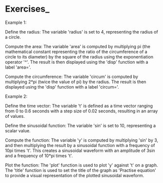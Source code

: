 # Exercises_
Example 1:

Define the radius: The variable 'radius' is set to 4, representing the radius of a circle.

Compute the area: The variable 'area' is computed by multiplying pi (the mathematical constant representing the ratio of the circumference of a circle to its diameter) by the square of the radius using the exponentiation operator '^'. The result is then displayed using the 'disp' function with a label 'area='.

Compute the circumference: The variable 'circum' is computed by multiplying 2*pi (twice the value of pi) by the radius. The result is then displayed using the 'disp' function with a label 'circum='.

Example 2:

Define the time vector: The variable 't' is defined as a time vector ranging from 0 to 0.6 seconds with a step size of 0.02 seconds, resulting in an array of values.

Define the sinusoidal function: The variable 'sin' is set to 10, representing a scalar value.

Compute the function: The variable 'y' is computed by multiplying 'sin' by 3, and then multiplying the result by a sinusoidal function with a frequency of 10pi times 't'. This creates a sinusoidal waveform with an amplitude of 3sin and a frequency of 10*pi times 't'.

Plot the function: The 'plot' function is used to plot 'y' against 't' on a graph. The 'title' function is used to set the title of the graph as 'Practise equation' to provide a visual representation of the plotted sinusoidal waveform.
